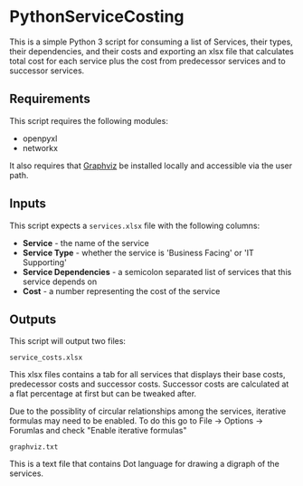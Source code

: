 # PythonServiceCosting
This is a simple Python 3 script for consuming a list of Services, their types, their dependencies, and their costs and exporting an xlsx file that calculates total cost for each service plus the cost from predecessor services and to successor services.

## Requirements
This script requires the following modules:

* openpyxl
* networkx

It also requires that [Graphviz](http://www.graphviz.org/ "Graphviz") be installed locally and accessible via the user path.


## Inputs

This script expects a `services.xlsx` file with the following columns:
* **Service** - the name of the service
* **Service Type** - whether the service is 'Business Facing' or 'IT Supporting'
* **Service Dependencies** - a semicolon separated list of services that this service depends on
* **Cost** - a number representing the cost of the service

## Outputs

This script will output two files:

`service_costs.xlsx`

This xlsx files contains a tab for all services that displays their base costs, predecessor costs and successor costs.  Successor costs are calculated at a flat percentage at first but can be tweaked after.

Due to the possiblity of circular relationships among the services, iterative formulas may need to be enabled.  To do this go to File -> Options -> Forumlas and check "Enable iterative formulas"

`graphviz.txt`

This is a text file that contains Dot language for drawing a digraph of the services.
